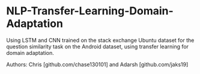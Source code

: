 # NLP-Transfer-Learning-Domain-Adaptation
Using LSTM and CNN trained on the stack exchange Ubuntu dataset for the question similarity task on the Android dataset, using transfer learning for domain adaptation.

Authors: Chris [github.com/chase130101] and Adarsh [github.com/jaks19]
